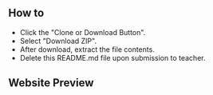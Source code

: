 ## How to

* Click the "Clone or Download Button".
* Select "Download ZIP".
* After download, extract the file contents.
* Delete this README.md file upon submission to teacher.


## Website Preview
